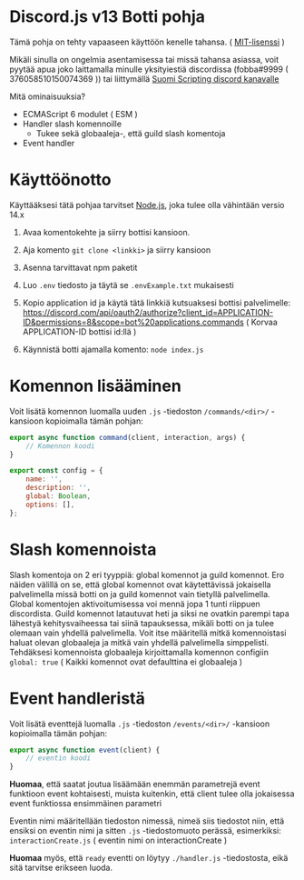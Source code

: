 # Discord.js v13 Botti pohja

Tämä pohja on tehty vapaaseen käyttöön kenelle tahansa. ( [MIT-lisenssi](https://fi.wikipedia.org/wiki/MIT-lisenssi) )

Mikäli sinulla on ongelmia asentamisessa tai missä tahansa asiassa, voit pyytää apua joko laittamalla minulle yksityiestiä discordissa (fobba#9999 ( 376058510150074369 )) tai liittymällä [Suomi Scripting discord kanavalle](https://discord.gg/t34QP4dZzW)

Mitä ominaisuuksia?

- ECMAScript 6 modulet ( ESM )
- Handler slash komennoille
  - Tukee sekä globaaleja-, että guild slash komentoja
- Event handler

#

# Käyttöönotto

Käyttääksesi tätä pohjaa tarvitset [Node.js](https://nodejs.org/en/), joka tulee olla vähintään versio 14.x

1. Avaa komentokehte ja siirry bottisi kansioon.

2. Aja komento `git clone <linkki>` ja siirry kansioon

3. Asenna tarvittavat npm paketit

4. Luo `.env` tiedosto ja täytä se `.envExample.txt` mukaisesti

5. Kopio application id ja käytä tätä linkkiä kutsuaksesi bottisi palvelimelle: https://discord.com/api/oauth2/authorize?client_id=APPLICATION-ID&permissions=8&scope=bot%20applications.commands
   ( Korvaa APPLICATION-ID bottisi id:llä )

6. Käynnistä botti ajamalla komento: `node index.js`

#

# Komennon lisääminen

Voit lisätä komennon luomalla uuden `.js` -tiedoston `/commands/<dir>/` -kansioon kopioimalla tämän pohjan:

```javascript
export async function command(client, interaction, args) {
	// Komennon koodi
}

export const config = {
	name: '',
	description: '',
	global: Boolean,
	options: [],
};
```

#

# Slash komennoista

Slash komentoja on 2 eri tyyppiä: global komennot ja guild komennot. Ero näiden välillä on se, että global komennot ovat käytettävissä jokaisella palvelimella missä botti on ja guild komennot vain tietyllä palvelimella. Global komentojen aktivoitumisessa voi mennä jopa 1 tunti riippuen discordista. Guild komennot latautuvat heti ja siksi ne ovatkin parempi tapa lähestyä kehitysvaiheessa tai siinä tapauksessa, mikäli botti on ja tulee olemaan vain yhdellä palvelimella. Voit itse määritellä mitkä komennoistasi haluat olevan globaaleja ja mitkä vain yhdellä palvelimella simppelisti. Tehdäksesi komennoista globaaleja kirjoittamalla komennon configiin `global: true` ( Kaikki komennot ovat defaulttina ei globaaleja )

#

# Event handleristä

Voit lisätä eventtejä luomalla `.js` -tiedoston `/events/<dir>/` -kansioon kopioimalla tämän pohjan:

```javascript
export async function event(client) {
	// eventin koodi
}
```

**Huomaa**, että saatat joutua lisäämään enemmän parametrejä event funktioon event kohtaisesti, muista kuitenkin, että client tulee olla jokaisessa event funktiossa ensimmäinen parametri

Eventin nimi määritellään tiedoston nimessä, nimeä siis tiedostot niin, että ensiksi on eventin nimi ja sitten `.js` -tiedostomuoto perässä, esimerkiksi: `interactionCreate.js` ( eventin nimi on interactionCreate )

**Huomaa** myös, että `ready` eventti on löytyy `./handler.js` -tiedostosta, eikä sitä tarvitse erikseen luoda.

#
